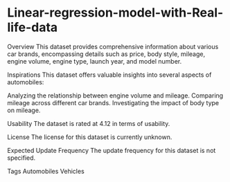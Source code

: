 # Linear-regression-model-with-Real-life-data


Overview
This dataset provides comprehensive information about various car brands, encompassing details such as price, body style, mileage, engine volume, engine type, launch year, and model number.

Inspirations
This dataset offers valuable insights into several aspects of automobiles:

Analyzing the relationship between engine volume and mileage.
Comparing mileage across different car brands.
Investigating the impact of body type on mileage.

Usability
The dataset is rated at 4.12 in terms of usability.

License
The license for this dataset is currently unknown.

Expected Update Frequency
The update frequency for this dataset is not specified.

Tags
Automobiles
Vehicles
